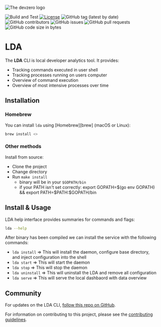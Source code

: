 ![The devzero logo](https://console.devzero.io/_next/image?url=%2F_next%2Fstatic%2Fmedia%2Ffull_logo.379052d8.png&w=1080&q=75)

![Build and Test](https://github.com/devzero-inc/local-developer-analytics/actions/workflows/go.yaml/badge.svg)
[![License](https://img.shields.io/github/license/devzero-inc/local-developer-analytics.svg)](https://github.com/devzero-inc/local-developer-analytics/blob/main/LICENSE)
![GitHub tag (latest by date)](https://img.shields.io/github/v/tag/devzero-inc/local-developer-analytics?label=version)
![GitHub contributors](https://img.shields.io/github/contributors/devzero-inc/local-developer-analytics)
![GitHub issues](https://img.shields.io/github/issues/devzero-inc/local-developer-analytics)
![GitHub pull requests](https://img.shields.io/github/issues-pr/devzero-inc/local-developer-analytics)
![GitHub code size in bytes](https://img.shields.io/github/languages/code-size/devzero-inc/local-developer-analytics)

# LDA

The **LDA** CLI is local developer analytics tool. It provides:

- Tracking commands executed in user shell
- Tracking processes running on users computer
- Overview of command execution
- Overview of most intensive processes over time

## Installation

### Homebrew

You can install `lda` using [Homebrew][brew] (macOS or Linux):

```sh
brew install <>
```

### Other methods

Install from source:

- Clone the project
- Change directory
- Run `make install`
  - binary will be in your `$GOPATH/bin`
  - if your PATH isn't set correctly: export GOPATH=$(go env GOPATH) && export PATH=$PATH:$GOPATH/bin

## Install & Usage

LDA help interface provides summaries for commands and flags:

```sh
lda --help
```

After binary has been compiled we can install the service with the following commands:

* `lda install` => This will install the daemon, configure base directory, and inject configuration into the shell
* `lda start` => This will start the daemon
* `lda stop` => This will stop the daemon
* `lda uninstall` => This will uninstall the LDA and remove all configuration
* `lda serve` => This will serve the local dashbaord with data overview

## Community

For updates on the LDA CLI, [follow this repo on GitHub][repo].

For information on contributing to this project, please see the [contributing guidelines](CONTRIBUTING.md).

[repo]: https://github.com/devzero-inc/local-developer-analytics